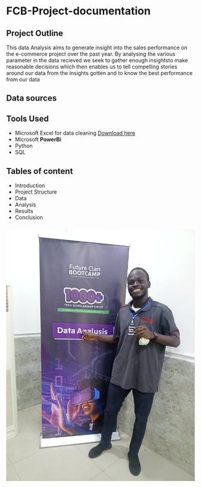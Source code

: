 # FCB-Project-documentation
## Project Outline

This data Analysis aims to generate insight into the sales performance on the e-commerce project over the past year. By analysing the various parameter in the data recieved we seek to gather enough insightsto make reasonable decisions which then enables us to tell compelling stories around our data from the insights gotten and to know the best performance from our data

## Data sources

## Tools Used

- Microsoft Excel for data cleaning [Download here](https://microsoft.com)
- Microsoft **PowerBi**
- Python
- SQL

## Tables of content
- Introduction
- Project Structure
- Data
- Analysis
- Results
- Conclusion
###
![](IMG_20240528_131702_770.jpg)
